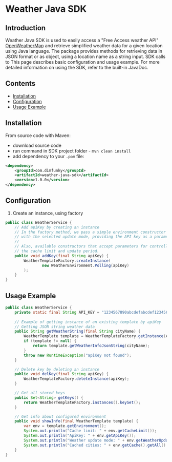 # Weather Java SDK

## Introduction



Weather Java SDK is used to easily access a "Free Access weather API" <a href="https://openweathermap.org">OpenWeatherMap</a> and retrieve simplified weather data for a given location using Java language.
The package provides methods for retrieving data in JSON format or as object, using a location name as a string input.
SDK calls to 
This page describes basic configuration and usage example. For more detailed information on using the SDK, refer to the built-in JavaDoc.

## Contents

- [Installation](#installation)
- [Configuration](#configuration)
- [Usage Example](#usage-example)

## Installation
From source code with Maven:
- download source code
- run command in SDK project folder - `mvn clean install`
- add dependency to your `.pom` file:
```xml
<dependency>
    <groupId>com.dimfunky</groupId>
    <artifactId>weather-java-sdk</artifactId>
    <version>1.0.0</version>
</dependency>
```

## Configuration

1. Create an instance, using factory

```java
public class WeatherService {
    // Add apiKey by creating an instance
    // In the factory method, we pass a simple environment constructor
    // with the selected update mode, providing the API key as a parameter.
    //
    // Also, available constructors that accept parameters for controlling
    // the cache limit and update period.
    public void addKey(final String apiKey) {
        WeatherTemplateFactory.createInstance(
                new WeatherEnvironment.Polling(apiKey)
        );
    }
}
```

## Usage Example

```java
public class WeatherService {
    private static final String API_KEY = "1234567890abcdefabcdef1234567890";
    
    // Example of getting instance of an existing template by apiKey
    // Getting JSON string weather data
    public String getWeatherString(final String cityName) {
        WeatherTemplate template = WeatherTemplateFactory.getInstance(API_KEY);
        if (template != null) {
            return template.getWeatherInfoJsonString(cityName);
        }
        throw new RuntimeException("apiKey not found");
    }

    // Delete key by deleting an instance
    public void delKey(final String apiKey) {
        WeatherTemplateFactory.deleteInstance(apiKey);
    }

    // Get all stored keys
    public Set<String> getKeys() {
        return WeatherTemplateFactory.instances().keySet();
    }

    // Get info about configured environment
    public void showInfo(final WeatherTemplate template) {
        var env = template.getEnvironment();
        System.out.println("Cache limit: " + env.getCacheLimit());
        System.out.println("ApiKey: " + env.getApiKey());
        System.out.println("Weather update mode: " + env.getWeatherUpdateMode());
        System.out.println("Cached cities: " + env.getCache().getAll().keySet().stream().toList());
    }
}
```
